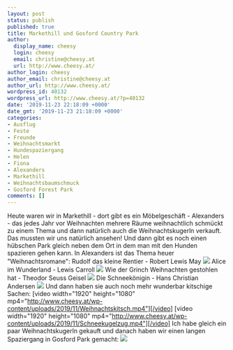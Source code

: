 ```yaml
---
layout: post
status: publish
published: true
title: Markethill und Gosford Country Park
author:
  display_name: cheesy
  login: cheesy
  email: christine@cheesy.at
  url: http://www.cheesy.at/
author_login: cheesy
author_email: christine@cheesy.at
author_url: http://www.cheesy.at/
wordpress_id: 40132
wordpress_url: http://www.cheesy.at/?p=40132
date: '2019-11-23 22:18:09 +0000'
date_gmt: '2019-11-23 21:18:09 +0000'
categories:
- Ausflug
- Feste
- Freunde
- Weihnachtsmarkt
- Hundespaziergang
- Helen
- Fiona
- Alexanders
- Markethill
- Weihnachtsbaumschmuck
- Gosford Forest Park
comments: []
---
```

Heute waren wir in Markethill - dort gibt es ein Möbelgeschäft - Alexanders - das jedes Jahr vor Weihnachten mehrere Räume weihnachtlich schmückt zu einem Thema und dann natürlich auch die Weihnachtskugerln verkauft. Das mussten wir uns natürlich ansehen! Und dann gibt es noch einen hübschen Park gleich neben dem Ort in dem man mit den Hunden spazieren gehen kann.
In Alexanders ist das Thema heuer "Weihnachtsromane":
Rudolf das kleine Rentier - Robert Lewis May
 ![](http://www.cheesy.at/wp-content/uploads/Markethill-004.jpg)
Alice im Wunderland - Lewis Carroll
 ![](http://www.cheesy.at/wp-content/uploads/Markethill-009.jpg)
Wie der Grinch Weihnachten gestohlen hat - Theodor Seuss Geisel
 ![](http://www.cheesy.at/wp-content/uploads/Markethill-010.jpg)
Die Schneekönigin - Hans Christian Andersen
 ![](http://www.cheesy.at/wp-content/uploads/Markethill-012.jpg)
Und dann haben sie auch noch mehr wunderbar kitschige Sachen:
[video width="1920" height="1080" mp4="http://www.cheesy.at/wp-content/uploads/2019/11/Weihnachtskitsch.mp4"][/video]
[video width="1920" height="1080" mp4="http://www.cheesy.at/wp-content/uploads/2019/11/Schneekugelzug.mp4"][/video]
Ich habe gleich ein paar Weihnachtskugerln gekauft und danach haben wir einen langen Spaziergang in Gosford Park gemacht:
[![](http://www.cheesy.at/wp-content/uploads/Markethill-021.jpg)](http://www.cheesy.at/fotos/ausfluege/markethill-und-gosford-country-park/)

